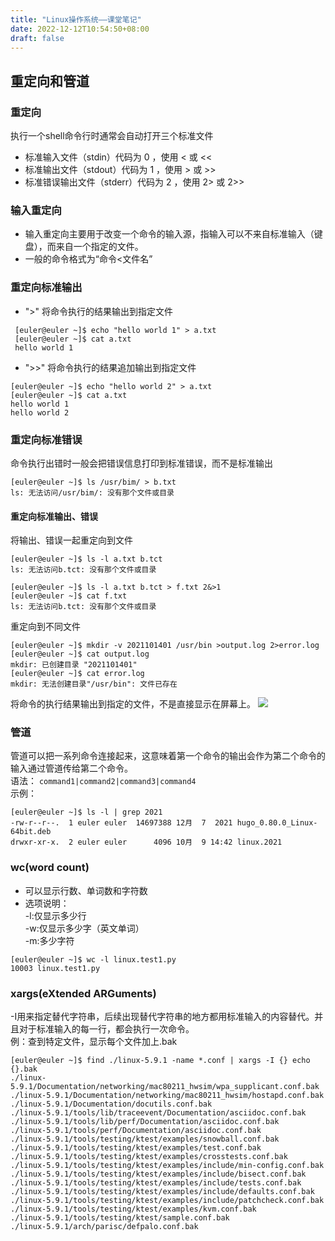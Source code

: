 ```yaml
---
title: "Linux操作系统——课堂笔记"
date: 2022-12-12T10:54:50+08:00
draft: false
---
```


## 重定向和管道

### 重定向
执行一个shell命令行时通常会自动打开三个标准文件
- 标准输入文件（stdin）代码为 0 ，使用 < 或 << 
- 标准输出文件（stdout）代码为 1 ，使用 > 或 >>
- 标准错误输出文件（stderr）代码为 2 ，使用 2> 或 2>>
### 输入重定向
- 输入重定向主要用于改变一个命令的输入源，指输入可以不来自标准输入（键盘），而来自一个指定的文件。
- 一般的命令格式为“命令<文件名”
### 重定向标准输出
- ">" 将命令执行的结果输出到指定文件  
```
 [euler@euler ~]$ echo "hello world 1" > a.txt
 [euler@euler ~]$ cat a.txt
 hello world 1
 ```
- ">>" 将命令执行的结果追加输出到指定文件  
```
[euler@euler ~]$ echo "hello world 2" > a.txt
[euler@euler ~]$ cat a.txt
hello world 1
hello world 2
```
### 重定向标准错误
命令执行出错时一般会把错误信息打印到标准错误，而不是标准输出
```
[euler@euler ~]$ ls /usr/bim/ > b.txt
ls: 无法访问/usr/bim/: 没有那个文件或目录
```
#### 重定向标准输出、错误
将输出、错误一起重定向到文件
```
[euler@euler ~]$ ls -l a.txt b.tct
ls: 无法访问b.tct: 没有那个文件或目录

[euler@euler ~]$ ls -l a.txt b.tct > f.txt 2&>1
[euler@euler ~]$ cat f.txt
ls: 无法访问b.tct: 没有那个文件或目录
```
重定向到不同文件
```
[euler@euler ~]$ mkdir -v 2021101401 /usr/bin >output.log 2>error.log
[euler@euler ~]$ cat output.log
mkdir: 已创建目录 "2021101401"
[euler@euler ~]$ cat error.log
mkdir: 无法创建目录"/usr/bin": 文件已存在 
```
将命令的执行结果输出到指定的文件，不是直接显示在屏幕上。
![](/img/image.png)
### 管道
管道可以把一系列命令连接起来，这意味着第一个命令的输出会作为第二个命令的输入通过管道传给第二个命令。  
语法：
`command1|command2|command3|command4`  
示例：
```
[euler@euler ~]$ ls -l | grep 2021
-rw-r--r--.  1 euler euler  14697388 12月  7  2021 hugo_0.80.0_Linux-64bit.deb
drwxr-xr-x.  2 euler euler      4096 10月  9 14:42 linux.2021
```
### wc(word count)
- 可以显示行数、单词数和字符数
- 选项说明：  
 -l:仅显示多少行  
 -w:仅显示多少字（英文单词）  
 -m:多少字符  
 ```
 [euler@euler ~]$ wc -l linux.test1.py
10003 linux.test1.py
```
### xargs(eXtended ARGuments)
-I用来指定替代字符串，后续出现替代字符串的地方都用标准输入的内容替代。并且对于标准输入的每一行，都会执行一次命令。  
例：查到特定文件，显示每个文件加上.bak
```
[euler@euler ~]$ find ./linux-5.9.1 -name *.conf | xargs -I {} echo {}.bak
./linux-5.9.1/Documentation/networking/mac80211_hwsim/wpa_supplicant.conf.bak
./linux-5.9.1/Documentation/networking/mac80211_hwsim/hostapd.conf.bak
./linux-5.9.1/Documentation/docutils.conf.bak
./linux-5.9.1/tools/lib/traceevent/Documentation/asciidoc.conf.bak
./linux-5.9.1/tools/lib/perf/Documentation/asciidoc.conf.bak
./linux-5.9.1/tools/perf/Documentation/asciidoc.conf.bak
./linux-5.9.1/tools/testing/ktest/examples/snowball.conf.bak
./linux-5.9.1/tools/testing/ktest/examples/test.conf.bak
./linux-5.9.1/tools/testing/ktest/examples/crosstests.conf.bak
./linux-5.9.1/tools/testing/ktest/examples/include/min-config.conf.bak
./linux-5.9.1/tools/testing/ktest/examples/include/bisect.conf.bak
./linux-5.9.1/tools/testing/ktest/examples/include/tests.conf.bak
./linux-5.9.1/tools/testing/ktest/examples/include/defaults.conf.bak
./linux-5.9.1/tools/testing/ktest/examples/include/patchcheck.conf.bak
./linux-5.9.1/tools/testing/ktest/examples/kvm.conf.bak
./linux-5.9.1/tools/testing/ktest/sample.conf.bak
./linux-5.9.1/arch/parisc/defpalo.conf.bak
```


